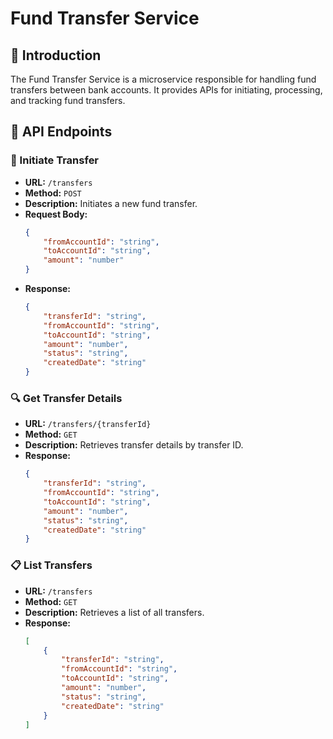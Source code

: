 # Fund Transfer Service

## 🚀 Introduction
The Fund Transfer Service is a microservice responsible for handling fund transfers between bank accounts. It provides APIs for initiating, processing, and tracking fund transfers.

## 🔗 API Endpoints

### 💸 Initiate Transfer
- **URL:** `/transfers`
- **Method:** `POST`
- **Description:** Initiates a new fund transfer.
- **Request Body:**
    ```json
    {
        "fromAccountId": "string",
        "toAccountId": "string",
        "amount": "number"
    }
    ```
- **Response:**
    ```json
    {
        "transferId": "string",
        "fromAccountId": "string",
        "toAccountId": "string",
        "amount": "number",
        "status": "string",
        "createdDate": "string"
    }
    ```

### 🔍 Get Transfer Details
- **URL:** `/transfers/{transferId}`
- **Method:** `GET`
- **Description:** Retrieves transfer details by transfer ID.
- **Response:**
    ```json
    {
        "transferId": "string",
        "fromAccountId": "string",
        "toAccountId": "string",
        "amount": "number",
        "status": "string",
        "createdDate": "string"
    }
    ```

### 📋 List Transfers
- **URL:** `/transfers`
- **Method:** `GET`
- **Description:** Retrieves a list of all transfers.
- **Response:**
    ```json
    [
        {
            "transferId": "string",
            "fromAccountId": "string",
            "toAccountId": "string",
            "amount": "number",
            "status": "string",
            "createdDate": "string"
        }
    ]
    ```
